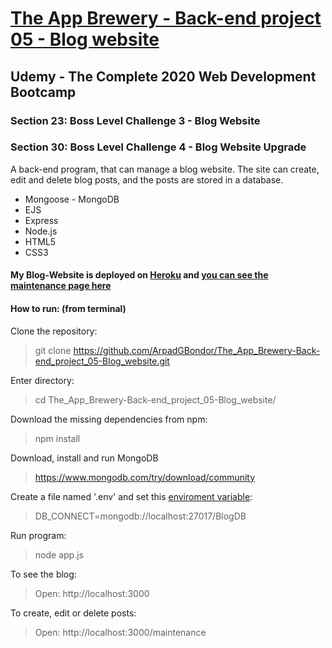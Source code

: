 # [The App Brewery - Back-end project 05 - Blog website](https://gabriel-blog-website.herokuapp.com/)

## Udemy - The Complete 2020 Web Development Bootcamp

### Section 23: Boss Level Challenge 3 - Blog Website
### Section 30: Boss Level Challenge 4 - Blog Website Upgrade
A back-end program, that can manage a blog website. The site can create, edit and delete blog posts, and the posts are stored in a database.
 - Mongoose - MongoDB
 - EJS
 - Express
 - Node.js
 - HTML5
 - CSS3

#### My Blog-Website is deployed on [Heroku](https://gabriel-blog-website.herokuapp.com/) and [you can see the maintenance page here](https://gabriel-blog-website.herokuapp.com/maintenance)

#### How to run: (from terminal)
 Clone the repository:
 > git clone https://github.com/ArpadGBondor/The_App_Brewery-Back-end_project_05-Blog_website.git

 Enter directory:
 > cd The_App_Brewery-Back-end_project_05-Blog_website/

 Download the missing dependencies from npm:
 > npm install

 Download, install and run MongoDB
 > https://www.mongodb.com/try/download/community

 Create a file named '.env' and set this [enviroment variable](https://www.npmjs.com/package/dotenv):
 > DB_CONNECT=mongodb://localhost:27017/BlogDB

Run program: 
 > node app.js

 To see the blog:
 > Open: http://localhost:3000

 To create, edit or delete posts:
 > Open: http://localhost:3000/maintenance
